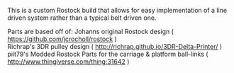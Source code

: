 This is a custom Rostock build that allows for easy implementation of a line driven system rather than a typical belt driven one.

Parts are based off of:
Johanns original Rostock design ( https://github.com/jcrocholl/rostock )    
Richrap's 3DR pulley design ( http://richrap.github.io/3DR-Delta-Printer/ )  
piit79's Modded Rostock Parts for the carriage & platform ball-links ( http://www.thingiverse.com/thing:31642 )

